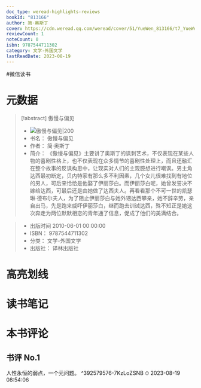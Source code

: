 ```yaml
---
doc_type: weread-highlights-reviews
bookId: "813166"
author: 简·奥斯丁
cover: https://cdn.weread.qq.com/weread/cover/51/YueWen_813166/t7_YueWen_813166.jpg
reviewCount: 1
noteCount: 0
isbn: 9787544711302
category: 文学-外国文学
lastReadDate: 2023-08-19
---
```

#微信读书
# 元数据
> [!abstract] 傲慢与偏见
> - ![ 傲慢与偏见|200](https://cdn.weread.qq.com/weread/cover/51/YueWen_813166/t7_YueWen_813166.jpg)
> - 书名： 傲慢与偏见
> - 作者： 简·奥斯丁
> - 简介： 《傲慢与偏见》主要讲了奥斯丁的讽刺艺术，不仅表现在某些人物的喜剧性格上，也不仅表现在众多情节的喜剧性处理上，而且还融汇在整个故事的反讽构思中，让现实对人们的主观臆想进行嘲讽。男主角达西最初断定，贝内特家有那么多不利因素，几个女儿很难找到有地位的男人，可后来恰恰是他娶了伊丽莎白。而伊丽莎白呢，她曾发誓决不嫁给达西，可最后还是由她做了达西夫人。再看看那个不可一世的凯瑟琳·德布尔夫人，为了阻止伊丽莎白与她外甥达西攀亲，她不辞辛劳，亲自出马，先是跑来威吓伊丽莎白，继而跑去训诫达西，殊不知正是她这次奔走为两位默默相恋的青年通了信息，促成了他们的美满结合。

> - 出版时间 2010-06-01 00:00:00
> - ISBN： 9787544711302
> - 分类： 文学-外国文学
> - 出版社： 译林出版社

# 高亮划线

# 读书笔记

# 本书评论

## 书评 No.1 
人性永恒的弱点，一个元问题。 ^392579576-7KzLoZSNB
⏱ 2023-08-19 08:54:06
